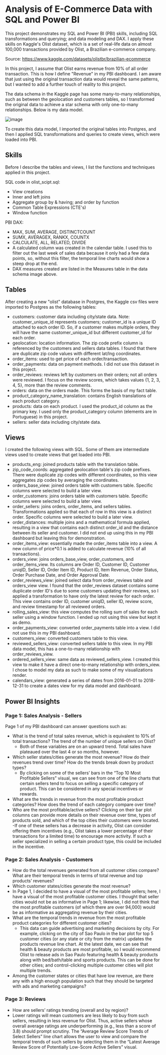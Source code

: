 # Analysis of E-Commerce Data with SQL and Power BI

This project demonstrates my SQL and Power BI (PBI) skills, including SQL transformations and querying; and data modeling and DAX. I apply these skills on Kaggle's Olist dataset, which is a set of real-life data on almost 100,000 transactions provided by Olist, a Brazilian e-commerce company.

Source: https://www.kaggle.com/datasets/olistbr/brazilian-ecommerce

In this project, I assume that Olist earns revenue from 10% of all order transaction. This is how I define "Revenue" in my PBI dashboard. I am aware that just using the original transaction data would reveal the same patterns, but I wanted to add a further touch of reality to this project.

The data schema in the Kaggle page has some many-to-many relationships, such as between the geolocation and customers tables, so I transformed the original data to achieve a star schema with only one-to-many relationships. Below is my data model.

![image](https://github.com/yeonsoochung/olist/assets/90481059/548f77f8-9234-4295-8982-02b4c9b6c473)

To create this data model, I imported the original tables into Postgres, and then I applied SQL transformations and queries to create views, which were loaded into PBI.

## Skills

Before I describe the tables and views, I list the functions and techniques applied in this project.

SQL code in olist_scipt.sql:
- View creations
- Inner and left joins
- Aggregate group by & having; and order by function
- Common Table Expressions (CTE's)
- Window function

PBI DAX:

- MAX, SUM, AVERAGE, DISTINCTCOUNT
- SUMX, AVERAGEX, RANKX, COUNTX
- CALCULATE, ALL, RELATED, DIVIDE
- A calculated column was created in the calendar table. I used this to filter out the last week of sales data because it only had a few data points, so, without this filter, the temporal line charts would show a steep drop at the end.
- DAX measures created are listed in the Measures table in the data schema image above.

## Tables

After creating a new "olist" database in Postgres, the Kaggle csv files were imported to Postgres as the following tables:

- customers: customer data including city/state data. Note: customer_unique_id represents customers; customer_id is a unique ID attached to each order ID. So, if a customer makes multiple orders, they will have the same customer_unique_id but different customer_id for each order.
- geolocation: location information. The zip code prefix column is referenced by the customers and sellers data tables. I found that there are duplicate zip code values with different lat/lng coordinates.
- order_items: used to get price of each order/transaction.
- order_payments: data on payment methods. I did not use this dataset in this project.
- order_reviews: reviews left by customers on their orders; not all orders were reviewed. I focus on the review scores, which takes values {1, 2, 3, 4, 5}, more than the review comments.
- orders: data on the orders made. This forms the basis of my fact table.
- product_category_name_translation: contains English translations of each product category.
- products: data on each product. I used the product_id column as the primary key. I used only the product_category column (elements are in Portuguese) in this project.
- sellers: seller data including city/state data.

## Views

I created the following views with SQL. Some of them are intermediate views used to create views that get loaded into PBI.

- products_eng: joined products table with the translation table.
- zip_code_coords: aggregated geolocation table's zip code prefixes. There were duplicate zip codes with different coordinates, so this view aggregates zip codes by averaging the coordinates.
- orders_base_view: joined orders table with customers table. Specific columns were selected to build a later view.
- order_customers: joins orders table with customers table. Specific columns were selected to build a later view.
- order_sellers: joins orders, order_items, and sellers tables. Transformations applied so that each of row in this view is a distinct order. Specific columns were selected to build a later view.
- order_distances: multiple joins and a mathematical formula applied, resulting in a view that contains each distinct order_id and the distance between its seller and customer. I did not end up using this in my PBI dashboard but leaving this for demonstration.
- order_items_view: essentially made the order_items table into a view. A new column of price*0.1 is added to calculate revenue (10% of all transactions).
- orders_view: joins orders_base_view, order_customers, and order_items_view. Its columns are Order ID, Customer ID, Customer uniqID, Seller ID, Order Item ID, Product ID, Item Revenue, Order Status, Order Purchase Date, and Order Approval Date.
- order_reviews_view: joined select data from order_reviews table and orders_view view. I found that the order_reviews dataset contains some duplicate order ID's due to some customers updating their reviews, so I applied a transformation to have only the latest review for each order. This view contains order ID, customer uniqID, seller ID, review score, and review timestamp for all reviewed orders.
- rolling_sales_view: this view computes the rolling sum of sales for each seller using a window function. I ended up not using this view but kept it as demo.
- order_payments_view: converted order_payments table into a view. I did not use this in my PBI dashboard.
- customers_view: converted customers table to this view.
- reviewed_sellers_view: converted sellers table to this view. In my PBI data model, this has a one-to-many relationship with order_reviews_view.
- ordered_sellers_view: same data as reviewed_sellers_view. I created this view to make it have a direct one-to-many relationship with orders_view. I chose to model my data as such to make some of my visualizations render.
- calendars_view: generated a series of dates from 2016-01-01 to 2018-12-31 to create a dates view for my data model and dashboard.

## Power BI Insights
### Page 1: Sales Analysis - Sellers

Page 1 of my PBI dashboard can answer questions such as:
- What is the trend of total sales revenue, which is equivalent to 10% of total transactions? The trend of the number of unique sellers on Olist?
  - Both of these variables are on an upward trend. Total sales have plateaued over the last 4 or so months, however.
- Which seller states/cities generate the most revenue? How do their revenues trend over time? How do the trends break down by product types?
  - By clicking on some of the sellers’ bars in the “Top 10 Most Profitable Sellers” visual, we can see from one of the line charts that certain sellers tend to focus on selling a specific category of product. This can be considered in any special incentives or rewards.
- What are the trends in revenue from the most profitable product categories? How does the trend of each category compare over time?
- Who are the most profitable/active sellers? Clicking on their bar plot columns can provide more details on their revenue over time, types of products sold, and which of the top cities their customers were located.
  -If one of these sellers has a decrease in activity, Olist can consider offering them incentives (e.g., Olist takes a lower percentage of their transactions for a limited time) to encourage more activity. If such a seller specialized in selling a certain product type, this could be included in the incentive.


### Page 2: Sales Analysis - Customers
- How do the total revenues generated from all customer cities compare? What are their temporal trends in terms of total revenue and top products’ revenues?
- Which customer states/cities generate the most revenue?
- In Page 1, I decided to have a visual of the most profitable sellers; here, I have a visual of the most profitable customer cities. I thought that seller cities would not be as informative in Page 1; likewise, I did not think that the most profitable customers (of which there are over 94,000) would be as informative as aggregating revenue by their cities.
- What are the temporal trends in revenue from the most profitable product categories for different customer cities?
  - This data can guide advertising and marketing decisions by city. For example, clicking on the city of Sao Paulo in the bar plot for top 5 customer cities (or any state or city from the matrix) updates the products revenue line chart. At the latest date, we can see that health & beauty products are most profitable, so I would recommend Olist to release ads in Sao Paulo featuring health & beauty products along with bed/bath/table and sports products. This can be done for other cities; and control-clicking multiple customer cities will plot multiple trends.
- Among the customer states or cities that have low revenue, are there any with a high enough population such that they should be targeted with ads and marketing campaigns?

### Page 3: Reviews
- How are sellers’ ratings trending (overall and by region)?
- Lower ratings will mean customers are less likely to buy from such sellers, resulting in less revenue for Olist. Thus, active sellers whose overall average ratings are underperforming (e.g., less than a score of 3.8) should prompt scrutiny. The “Average Review Score Trends of Select Sellers” line chart allows the user to view and compare the temporal trends of such sellers by selecting them in the “Latest Average Review Score of Potentially Low-Score Active Sellers” visual.


